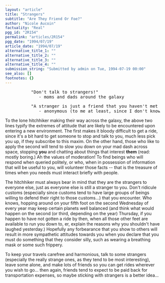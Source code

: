 ```yaml
---
layout: "article"
title: "Strangers"
subtitle: "Are They Friend Or Foe?"
author: "Nicole Aucoin"
factuality: "Real"
pgg_id: "2R154"
permalink: "articles/2R154"
pgg_date: "1994/07/19"
article_date: "1994/07/19"
alternative_title_1: ""
alternative_title_2: ""
alternative_title_3: ""
alternative_title_4: ""
submission_string: "Submitted by admin on Tue, 1994-07-19 00:00"
see_also: []
footnotes: {}
---
```

<div>
<pre>
          "Don't talk to strangers!"
             - moms and dads around the galaxy
</pre>
<pre>
          "A stranger is just a friend that you haven't met yet."
             - anonymous (to me at least, since I don't know who said it)
</pre>
<p>To the lone hitchhiker making their way across the galaxy, the above two lines typify the extremes of attitude that are likely to be encountered upon entering a new environment. The first makes it bloody difficult to get a ride, since it's a bit hard to get someone to stop and talk to you, much less pick you up, if they subscribe to this maxim. On the other hand, those who like to apply the second will tend to slow you down on your mad dash across space, stopping <strong>you</strong> and chatting about things that interest <strong>them</strong> (read: mostly boring.) Ah the values of moderation! To find beings who will respond when queried politely, or who, when in possession of information that will be useful to you, will volunteer those facts -- that is the treasure of times when you needs must interact briefly with people.</p>
<p>The hitchhiker must always bear in mind that they are the strangers to everyone else, just as everyone else is still a stranger to you. Don't ridicule customs (especially since customs tend to have large groups of beings willing to defend their right to those customs...) that you encounter. Who knows, hopping around on your fifth foot on the second Wednesday of every year may keep certain planets well balanced (and think what would happen on the second (or third, depending on the year) Thursday, if you happen to have not gotten a ride by then, when all those other feet are available to run you down to, er, explain the reasons why you shouldn't have laughed yesterday.) Hopefully any forbearance that you show to others will result in more sympathetic attitudes towards you when you declare that you must do something that they consider silly, such as wearing a breathing mask or some such frippery.</p>
<p>To keep your travels carefree and harmonious, talk to some strangers (especially the really strange ones, as they tend to be most interesting), leave some alone, and make lots of friends so you can get rides wherever you wish to go... then again, friends tend to expect to be paid back for transportation expenses, so maybe sticking with strangers is a better idea... <!--Amazon_CLS_IM_END--></p>
</div>

